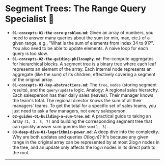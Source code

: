# Segment Trees: The Range Query Specialist 📏


* **`01-concepts-01-the-core-problem.md`**: Given an array of numbers, you need to answer many queries about the sum (or min, max, etc.) of a given range, e.g., "What is the sum of elements from index 34 to 91?". You also need to be able to update elements. A naive loop for each query is too slow.
* **`01-concepts-02-the-guiding-philosophy.md`**: Pre-compute aggregates for hierarchical blocks. A segment tree is a binary tree where each leaf represents an element of the array. Each internal node represents an aggregate (like the sum) of its children, effectively covering a segment of the original array.
* **`01-concepts-03-key-abstractions.md`**: The `tree`, `nodes` (storing segment results), and the `query/update` logic. Analogy: A regional sales hierarchy. Each salesperson has their daily sales (leaves). Their manager knows the team's total. The regional director knows the sum of all their managers' teams. To get the total for a specific set of sales teams, you just need to ask a few managers, not every salesperson.
* **`02-guides-01-building-a-sum-tree.md`**: A practical guide to taking an array `[1, 3, 5, 7]` and building the corresponding segment tree that can quickly answer sum queries like `sum(1, 3)`.
* **`03-deep-dive-01-logarithmic-power.md`**: A deep dive into the complexity. Why are both updates and queries $O(\log n)$? It's because any given range in the original array can be represented by at most $2 \log n$ nodes in the tree, and an update only affects the $\log n$ nodes in its direct path to the root.

---
